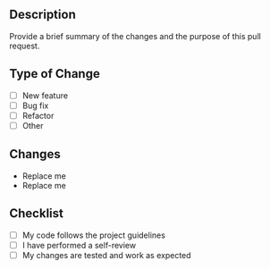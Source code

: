 ## Description

Provide a brief summary of the changes and the purpose of this pull request.

## Type of Change

- [ ] New feature
- [ ] Bug fix
- [ ] Refactor
- [ ] Other

## Changes

- Replace me
- Replace me

## Checklist

- [ ] My code follows the project guidelines
- [ ] I have performed a self-review
- [ ] My changes are tested and work as expected
